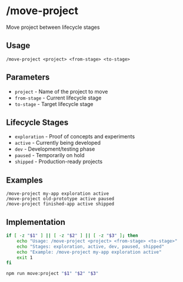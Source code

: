 # /move-project

Move project between lifecycle stages

## Usage
```
/move-project <project> <from-stage> <to-stage>
```

## Parameters
- `project` - Name of the project to move
- `from-stage` - Current lifecycle stage
- `to-stage` - Target lifecycle stage

## Lifecycle Stages
- `exploration` - Proof of concepts and experiments
- `active` - Currently being developed
- `dev` - Development/testing phase
- `paused` - Temporarily on hold
- `shipped` - Production-ready projects

## Examples
```
/move-project my-app exploration active
/move-project old-prototype active paused
/move-project finished-app active shipped
```

## Implementation
```bash
if [ -z "$1" ] || [ -z "$2" ] || [ -z "$3" ]; then
    echo "Usage: /move-project <project> <from-stage> <to-stage>"
    echo "Stages: exploration, active, dev, paused, shipped"
    echo "Example: /move-project my-app exploration active"
    exit 1
fi

npm run move:project "$1" "$2" "$3"
```